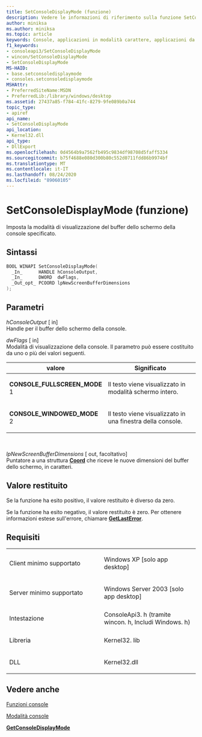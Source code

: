 ```yaml
---
title: SetConsoleDisplayMode (funzione)
description: Vedere le informazioni di riferimento sulla funzione SetConsoleDisplayMode, che imposta la modalità di visualizzazione del buffer dello schermo della console specificato.
author: miniksa
ms.author: miniksa
ms.topic: article
keywords: Console, applicazioni in modalità carattere, applicazioni da riga di comando, applicazioni Terminal, API console
f1_keywords:
- consoleapi3/SetConsoleDisplayMode
- wincon/SetConsoleDisplayMode
- SetConsoleDisplayMode
MS-HAID:
- base.setconsoledisplaymode
- consoles.setconsoledisplaymode
MSHAttr:
- PreferredSiteName:MSDN
- PreferredLib:/library/windows/desktop
ms.assetid: 27437a85-f784-41fc-8279-9fe089b0a744
topic_type:
- apiref
api_name:
- SetConsoleDisplayMode
api_location:
- Kernel32.dll
api_type:
- DllExport
ms.openlocfilehash: 0d4564b9a7562fb495c9834df98708d5faff5334
ms.sourcegitcommit: b75f4688e080d300b80c552d0711fdd86b9974bf
ms.translationtype: MT
ms.contentlocale: it-IT
ms.lasthandoff: 08/24/2020
ms.locfileid: "89060105"
---
```

# <a name="setconsoledisplaymode-function"></a>SetConsoleDisplayMode (funzione)


Imposta la modalità di visualizzazione del buffer dello schermo della console specificato.

<a name="syntax"></a>Sintassi
------

```C
BOOL WINAPI SetConsoleDisplayMode(
  _In_      HANDLE hConsoleOutput,
  _In_      DWORD  dwFlags,
  _Out_opt_ PCOORD lpNewScreenBufferDimensions
);
```

<a name="parameters"></a>Parametri
----------

*hConsoleOutput* \[ in\]  
Handle per il buffer dello schermo della console.

*dwFlags* \[ in\]  
Modalità di visualizzazione della console. Il parametro può essere costituito da uno o più dei valori seguenti.

<table>
<colgroup>
<col width="50%" />
<col width="50%" />
</colgroup>
<thead>
<tr class="header">
<th>valore</th>
<th>Significato</th>
</tr>
</thead>
<tbody>
<tr class="odd">
<td><span id="CONSOLE_FULLSCREEN_MODE"></span><span id="console_fullscreen_mode"></span>
<strong>CONSOLE_FULLSCREEN_MODE</strong> 1</td>
<td><p>Il testo viene visualizzato in modalità schermo intero.</p></td>
</tr>
<tr class="even">
<td><span id="CONSOLE_WINDOWED_MODE"></span><span id="console_windowed_mode"></span>
<strong>CONSOLE_WINDOWED_MODE</strong> 2</td>
<td><p>Il testo viene visualizzato in una finestra della console.</p></td>
</tr>
</tbody>
</table>

 

*lpNewScreenBufferDimensions* \[ out, facoltativo\]  
Puntatore a una struttura [**Coord**](coord-str.md) che riceve le nuove dimensioni del buffer dello schermo, in caratteri.

<a name="return-value"></a>Valore restituito
------------

Se la funzione ha esito positivo, il valore restituito è diverso da zero.

Se la funzione ha esito negativo, il valore restituito è zero. Per ottenere informazioni estese sull'errore, chiamare [**GetLastError**](https://msdn.microsoft.com/library/windows/desktop/ms679360).

<a name="requirements"></a>Requisiti
------------

<table>
<colgroup>
<col width="50%" />
<col width="50%" />
</colgroup>
<tbody>
<tr class="odd">
<td><p>Client minimo supportato</p></td>
<td><p>Windows XP [solo app desktop]</p></td>
</tr>
<tr class="even">
<td><p>Server minimo supportato</p></td>
<td><p>Windows Server 2003 [solo app desktop]</p></td>
</tr>
<tr class="odd">
<td><p>Intestazione</p></td>
<td>ConsoleApi3. h (tramite wincon. h, Includi Windows. h)</td>
</tr>
<tr class="even">
<td><p>Libreria</p></td>
<td>Kernel32. lib</td>
</tr>
<tr class="odd">
<td><p>DLL</p></td>
<td>Kernel32.dll</td>
</tr>
<tr class="even">
</tr>
<tr class="odd">
</tr>
<tr class="even">
</tr>
</tbody>
</table>

## <a name="span-idsee_alsospansee-also"></a><span id="see_also"></span>Vedere anche


[Funzioni console](console-functions.md)

[Modalità console](console-modes.md)

[**GetConsoleDisplayMode**](getconsoledisplaymode.md)

 

 




